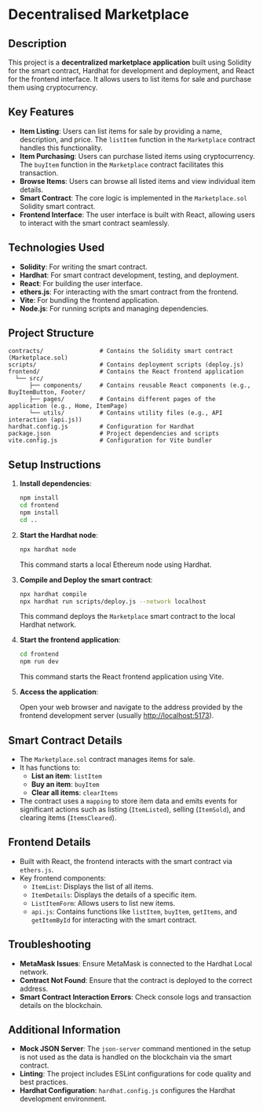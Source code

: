 # Decentralised Marketplace

## Description

This project is a **decentralized marketplace application** built using Solidity for the smart contract, Hardhat for development and deployment, and React for the frontend interface. It allows users to list items for sale and purchase them using cryptocurrency.

## Key Features

- **Item Listing**: Users can list items for sale by providing a name, description, and price. The `listItem` function in the `Marketplace` contract handles this functionality.
- **Item Purchasing**: Users can purchase listed items using cryptocurrency. The `buyItem` function in the `Marketplace` contract facilitates this transaction.
- **Browse Items**: Users can browse all listed items and view individual item details.
- **Smart Contract**: The core logic is implemented in the `Marketplace.sol` Solidity smart contract.
- **Frontend Interface**: The user interface is built with React, allowing users to interact with the smart contract seamlessly.

## Technologies Used

- **Solidity**: For writing the smart contract.
- **Hardhat**: For smart contract development, testing, and deployment.
- **React**: For building the user interface.
- **ethers.js**: For interacting with the smart contract from the frontend.
- **Vite**: For bundling the frontend application.
- **Node.js**: For running scripts and managing dependencies.

## Project Structure

```
contracts/                # Contains the Solidity smart contract (Marketplace.sol)
scripts/                  # Contains deployment scripts (deploy.js)
frontend/                 # Contains the React frontend application
  └── src/
      ├── components/     # Contains reusable React components (e.g., BuyItemButton, Footer/
      ├── pages/          # Contains different pages of the application (e.g., Home, ItemPage)
      └── utils/          # Contains utility files (e.g., API interaction (api.js))
hardhat.config.js         # Configuration for Hardhat
package.json              # Project dependencies and scripts
vite.config.js            # Configuration for Vite bundler
```

## Setup Instructions

1. **Install dependencies**:

    ```bash
    npm install
    cd frontend
    npm install
    cd ..
    ```

2. **Start the Hardhat node**:

    ```bash
    npx hardhat node
    ```

    This command starts a local Ethereum node using Hardhat.

3. **Compile and Deploy the smart contract**:

    ```bash
    npx hardhat compile
    npx hardhat run scripts/deploy.js --network localhost
    ```

    This command deploys the `Marketplace` smart contract to the local Hardhat network.

4. **Start the frontend application**:

    ```bash
    cd frontend
    npm run dev
    ```

    This command starts the React frontend application using Vite.

5. **Access the application**: 

    Open your web browser and navigate to the address provided by the frontend development server (usually [http://localhost:5173](http://localhost:5173)).

## Smart Contract Details

- The `Marketplace.sol` contract manages items for sale.
- It has functions to:
  - **List an item**: `listItem`
  - **Buy an item**: `buyItem`
  - **Clear all items**: `clearItems`
- The contract uses a `mapping` to store item data and emits events for significant actions such as listing (`ItemListed`), selling (`ItemSold`), and clearing items (`ItemsCleared`).

## Frontend Details

- Built with React, the frontend interacts with the smart contract via `ethers.js`.
- Key frontend components:
  - `ItemList`: Displays the list of all items.
  - `ItemDetails`: Displays the details of a specific item.
  - `ListItemForm`: Allows users to list new items.
  - `api.js`: Contains functions like `listItem`, `buyItem`, `getItems`, and `getItemById` for interacting with the smart contract.

## Troubleshooting

- **MetaMask Issues**: Ensure MetaMask is connected to the Hardhat Local network.
- **Contract Not Found**: Ensure that the contract is deployed to the correct address.
- **Smart Contract Interaction Errors**: Check console logs and transaction details on the blockchain.

## Additional Information

- **Mock JSON Server**: The `json-server` command mentioned in the setup is not used as the data is handled on the blockchain via the smart contract.
- **Linting**: The project includes ESLint configurations for code quality and best practices.
- **Hardhat Configuration**: `hardhat.config.js` configures the Hardhat development environment.

